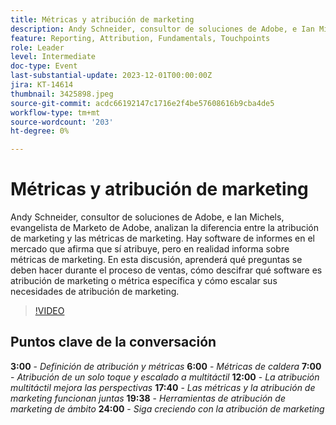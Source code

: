 ```yaml
---
title: Métricas y atribución de marketing
description: Andy Schneider, consultor de soluciones de Adobe, e Ian Michels, evangelista de Marketo de Adobe, analizan la diferencia entre la atribución de marketing y las métricas de marketing. Hay software de informes en el mercado que afirma que sí atribuye, pero en realidad informa sobre métricas de marketing. En esta discusión, aprenderá qué preguntas se deben hacer durante el proceso de ventas, cómo descifrar qué software es atribución de marketing o métrica específica y cómo escalar sus necesidades de atribución de marketing.
feature: Reporting, Attribution, Fundamentals, Touchpoints
role: Leader
level: Intermediate
doc-type: Event
last-substantial-update: 2023-12-01T00:00:00Z
jira: KT-14614
thumbnail: 3425898.jpeg
source-git-commit: acdc66192147c1716e2f4be57608616b9cba4de5
workflow-type: tm+mt
source-wordcount: '203'
ht-degree: 0%

---
```



# Métricas y atribución de marketing

Andy Schneider, consultor de soluciones de Adobe, e Ian Michels, evangelista de Marketo de Adobe, analizan la diferencia entre la atribución de marketing y las métricas de marketing. Hay software de informes en el mercado que afirma que sí atribuye, pero en realidad informa sobre métricas de marketing. En esta discusión, aprenderá qué preguntas se deben hacer durante el proceso de ventas, cómo descifrar qué software es atribución de marketing o métrica específica y cómo escalar sus necesidades de atribución de marketing.

>[!VIDEO](https://video.tv.adobe.com/v/3425898/?learn=on)

## Puntos clave de la conversación

**3:00** - *Definición de atribución y métricas*
**6:00** - *Métricas de caldera*
**7:00** - *Atribución de un solo toque y escalado a multitáctil*
**12:00** - *La atribución multitáctil mejora las perspectivas*
**17:40** - *Las métricas y la atribución de marketing funcionan juntas*
**19:38** - *Herramientas de atribución de marketing de ámbito*
**24:00** - *Siga creciendo con la atribución de marketing*
